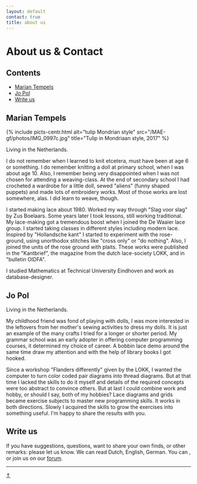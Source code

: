 ```yaml
---
layout: default
contact: true
title: about us
---
```

# About us &amp; Contact
## Contents
* [Marian Tempels](#marian-tempels)
* [Jo Pol](#jo-pol)
* [Write us](#write-us)

## Marian Tempels
{% include picts-centr.html alt="tulip Mondrian style" src="/MAE-gf/photos/IMG_0997c.jpg" title="Tulip in Mondriaan style, 2017" %}

Living in the Netherlands.        

I do not remember when I learned to knit etcetera, must have been at age 6 or something. I do remember knitting a doll at primary school, when I was about age 10. Also, I remember being very disappointed when I was not chosen for attending a weaving-class. At the end of secondary school I had crocheted a wardrobe for a little doll, sewed "aliens" (funny shaped puppets) and made lots of embroidery works. Most of those works are lost somewhere, alas. I did learn to weave, though.

I started making lace about 1980. Worked my way through "Slag voor slag" by Zus Boelaars. Some years later I took lessons, still working traditional.   
My lace-making got a tremendous boost when I joined the De Waaier lace group. I started taking classes in different styles including modern lace.           
Inspired by "Hollandsche kant" I started to experiment with the rose-ground, using unorthodox stitches like "cross only" or "do nothing". Also, I joined the units of the rose ground with plaits. These works were published in the "Kantbrief", the magazine from the dutch lace-society LOKK, and in "bulletin OIDFA".   

I studied Mathematics at Technical University Eindhoven and work as database-designer.    

## Jo Pol

Living in the Netherlands.

My childhood friend was fond of playing with dolls,
I was more interested in the leftovers from her mother's sewing activities to dress my dolls.
It is just an example of the many crafts I tried for a longer or shorter period.
My grammar school was an early adopter in offering computer programming courses, it determined my choice of career.
A bobbin lace demo around the same time draw my attention and with the help of library books I got hooked.

Since a workshop "Flanders differently" given by the LOKK,
I wanted the computer to turn color coded pair diagrams into thread diagrams.
But at that time I lacked the skills to do it myself and
details of the required concepts were too abstract to convince others.
But at last I could combine work and hobby, or should I say, both of my hobbies?
Lace diagrams and grids became exercise subjects to master new programming skills.
It works in both directions. Slowly I acquired the skills to grow the exercises into something useful.
I'm happy to share the results with you.

## Write us
If you have suggestions, questions, want to share your own finds, or other remarks: please let us know. We can read Dutch, English, German. You can <script>send("slepmet ea.nairam")</script>, or join us on our [forum].   

***
[&uArr;]()

[forum]: https://groups.io/g/GroundForge/topics

